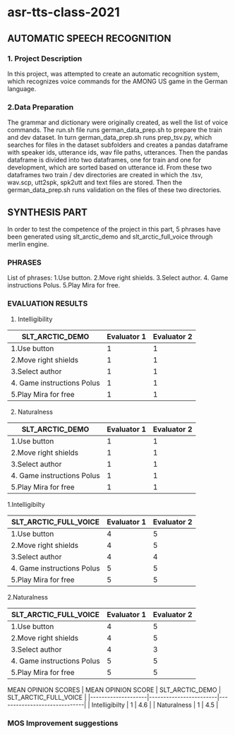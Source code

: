 # asr-tts-class-2021


## AUTOMATIC SPEECH RECOGNITION
  ### 1. Project Description
 In this project, was attempted to create an  automatic recognition system, which recognizes voice commands for the AMONG US game in the German language. 
 
 ### 2.Data Preparation
The grammar and dictionary were originally created, as well the list of voice commands. The run.sh file runs german_data_prep.sh to prepare the train and dev dataset.
In turn german_data_prep.sh runs prep_tsv.py, which searches for files in the dataset subfolders and creates a pandas dataframe with speaker ids, utterance ids, wav file paths, utterances. Then the pandas dataframe is divided into two dataframes, one for train and one for development, which are sorted based on utterance id. From these two dataframes two train / dev directories are created in which the .tsv, wav.scp, utt2spk, spk2utt and text files are stored. Then the german_data_prep.sh runs validation on the files of these two directories.


  
## SYNTHESIS PART <a name="introduction"></a>
In order to test the competence of the project in this part, 5 phrases have been generated using slt_arctic_demo and slt_arctic_full_voice through merlin engine.


### PHRASES <a name="paragraph1"></a>
List of phrases: 1.Use button. 
                 2.Move right shields. 
                 3.Select author.
                 4. Game instructions Polus. 
                 5.Play Mira for free.

### EVALUATION RESULTS <a name="paragraph2"></a>

  
    

 1. Intelligibility

|     SLT_ARCTIC_DEMO               |     Evaluator 1    |     Evaluator 2    |
|-----------------------------------|--------------------|--------------------|
|     1.Use button                  | 1                  | 1                  |
|     2.Move right shields          | 1                  | 1                  |
|     3.Select author               | 1                  | 1                  |
|     4. Game instructions Polus    | 1                  | 1                  |
|     5.Play Mira   for free        | 1                  | 1                  |

2. Naturalness

|     SLT_ARCTIC_DEMO               |     Evaluator 1    |     Evaluator 2    |
|-----------------------------------|--------------------|--------------------|
|     1.Use button                  | 1                  | 1                  |
|     2.Move right shields          | 1                  | 1                  |
|     3.Select author               | 1                  | 1                  |
|     4. Game instructions Polus    | 1                  | 1                  |
|     5.Play Mira   for free        | 1                  | 1                  |

1.Intelligibilty

|     SLT_ARCTIC_FULL_VOICE         |     Evaluator 1    |     Evaluator 2    |
|-----------------------------------|--------------------|--------------------|
|     1.Use button                  | 4                  | 5                  |
|     2.Move right shields          | 4                  | 5                  |
|     3.Select author               | 4                  | 4                  |
|     4. Game instructions Polus    | 5                  | 5                  |
|     5.Play Mira   for free        | 5                  | 5                  |

2.Naturalness

|     SLT_ARCTIC_FULL_VOICE         |     Evaluator 1    |     Evaluator 2    |
|-----------------------------------|--------------------|--------------------|
|     1.Use button                  | 4                  | 5                  |
|     2.Move right shields          | 4                  | 5                  |
|     3.Select author               | 4                  | 3                  |
|     4. Game instructions Polus    | 5                  | 5                  |
|     5.Play Mira   for free        | 5                  | 5                  |

MEAN OPINION SCORES
| MEAN OPINION SCORE |     SLT_ARCTIC_DEMO    |     SLT_ARCTIC_FULL_VOICE    |
|--------------------|------------------------|------------------------------|
| Intelligibilty     | 1                      | 4.6                          |
| Naturalness        | 1                      | 4.5                          |

### MOS Improvement suggestions

